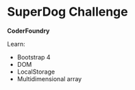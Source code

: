 # SuperDog Challenge 

__CoderFoundry__



Learn:

  - Bootstrap 4
  - DOM
  - LocalStorage
  - Multidimensional array

